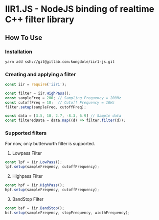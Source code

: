 # IIR1.JS - NodeJS binding of realtime C++ filter library

## How To Use

### Installation

```bash
yarn add ssh://git@gitlab.com:kongdole/iir1-js.git
```

### Creating and applying a filter

```javascript
const iir = require('iir1');

const filter = iir.HighPass();
const sampleFreq = 200; // Sampling Frequency = 200Hz
const cutoffFreq = 10;  // Cutoff Frequency = 10Hz
filter.setup(sampleFreq, cutoffFreq);

const data = [3.5, 10, 2.7, -8.3, 6.9] // Sample data
const filteredData = data.map((d) => filter.filter(d));
```

### Supported filters

For now, only butterworth filter is supported.

1. Lowpass Filter

```javascript
const lpf = iir.LowPass();
lpf.setup(sampleFreqency, cutoffFrequency);
```

2. Highpass Filter

```javascript
const hpf = iir.HighPass();
hpf.setup(sampleFreqency, cutoffFrequency);
```

3. BandStop Filter

```javascript
const bsf = iir.BandStop();
bsf.setup(sampleFreqency, stopFrequency, widthFrequency);
```
